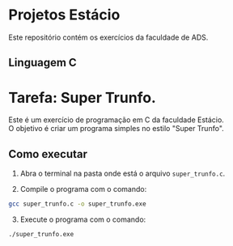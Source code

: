 # Projetos Estácio

Este repositório contém os exercícios da faculdade de ADS.

## Linguagem C
 # Tarefa: Super Trunfo.

Este é um exercício de programação em C da faculdade Estácio.  
O objetivo é criar um programa simples no estilo "Super Trunfo".

## Como executar

1. Abra o terminal na pasta onde está o arquivo `super_trunfo.c`.

2. Compile o programa com o comando:

```bash
gcc super_trunfo.c -o super_trunfo.exe

````

3. Execute o programa com o comando:

```bash
./super_trunfo.exe
